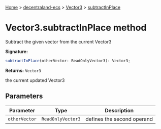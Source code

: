 [Home](./index) &gt; [decentraland-ecs](./decentraland-ecs.md) &gt; [Vector3](./decentraland-ecs.vector3.md) &gt; [subtractInPlace](./decentraland-ecs.vector3.subtractinplace.md)

# Vector3.subtractInPlace method

Subtract the given vector from the current Vector3

**Signature:**
```javascript
subtractInPlace(otherVector: ReadOnlyVector3): Vector3;
```
**Returns:** `Vector3`

the current updated Vector3

## Parameters

|  Parameter | Type | Description |
|  --- | --- | --- |
|  `otherVector` | `ReadOnlyVector3` | defines the second operand |

